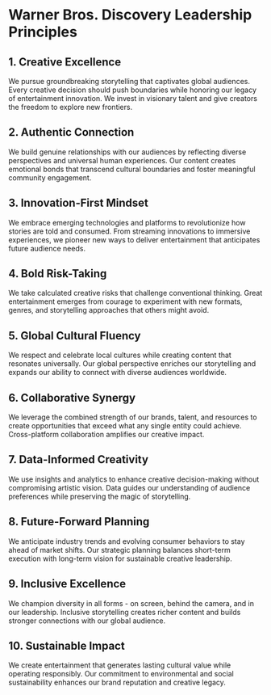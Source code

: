 # Warner Bros. Discovery Leadership Principles

## 1. Creative Excellence
We pursue groundbreaking storytelling that captivates global audiences. Every creative decision should push boundaries while honoring our legacy of entertainment innovation. We invest in visionary talent and give creators the freedom to explore new frontiers.

## 2. Authentic Connection
We build genuine relationships with our audiences by reflecting diverse perspectives and universal human experiences. Our content creates emotional bonds that transcend cultural boundaries and foster meaningful community engagement.

## 3. Innovation-First Mindset
We embrace emerging technologies and platforms to revolutionize how stories are told and consumed. From streaming innovations to immersive experiences, we pioneer new ways to deliver entertainment that anticipates future audience needs.

## 4. Bold Risk-Taking
We take calculated creative risks that challenge conventional thinking. Great entertainment emerges from courage to experiment with new formats, genres, and storytelling approaches that others might avoid.

## 5. Global Cultural Fluency
We respect and celebrate local cultures while creating content that resonates universally. Our global perspective enriches our storytelling and expands our ability to connect with diverse audiences worldwide.

## 6. Collaborative Synergy
We leverage the combined strength of our brands, talent, and resources to create opportunities that exceed what any single entity could achieve. Cross-platform collaboration amplifies our creative impact.

## 7. Data-Informed Creativity
We use insights and analytics to enhance creative decision-making without compromising artistic vision. Data guides our understanding of audience preferences while preserving the magic of storytelling.

## 8. Future-Forward Planning
We anticipate industry trends and evolving consumer behaviors to stay ahead of market shifts. Our strategic planning balances short-term execution with long-term vision for sustainable creative leadership.

## 9. Inclusive Excellence
We champion diversity in all forms - on screen, behind the camera, and in our leadership. Inclusive storytelling creates richer content and builds stronger connections with our global audience.

## 10. Sustainable Impact
We create entertainment that generates lasting cultural value while operating responsibly. Our commitment to environmental and social sustainability enhances our brand reputation and creative legacy.